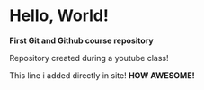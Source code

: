 # Hello, World!
 **First Git and Github course repository**

Repository created during a youtube class!

This line i added directly in site! **HOW AWESOME!**
